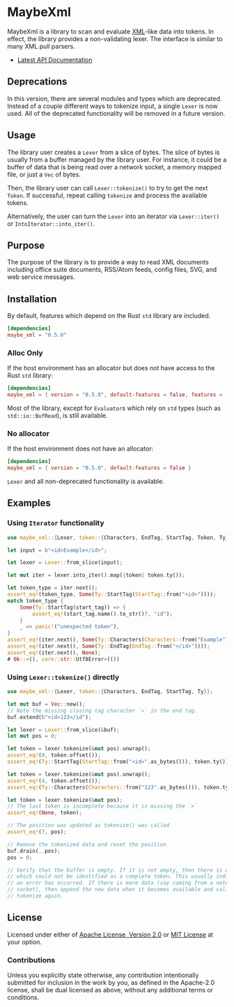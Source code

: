 # MaybeXml

MaybeXml is a library to scan and evaluate [XML][xml]-like data into tokens. In
effect, the library provides a non-validating lexer. The interface is similar to many
XML pull parsers.

* [Latest API Documentation][api_docs]

## Deprecations

In this version, there are several modules and types which are deprecated.
Instead of a couple different ways to tokenize input, a single `Lexer`
is now used. All of the deprecated functionality will be removed in a future version.

## Usage

The library user creates a `Lexer` from a slice of bytes. The slice of
bytes is usually from a buffer managed by the library user. For instance, it
could be a buffer of data that is being read over a network socket, a memory
mapped file, or just a `Vec` of bytes.

Then, the library user can call `Lexer::tokenize()` to try to get the next
`Token`. If successful, repeat calling `tokenize` and process the available
tokens.

Alternatively, the user can turn the `Lexer` into an iterator via
`Lexer::iter()` or `IntoIterator::into_iter()`.

## Purpose

The purpose of the library is to provide a way to read XML documents including
office suite documents, RSS/Atom feeds, config files, SVG, and web service messages.

## Installation

By default, features which depend on the Rust `std` library are included.

```toml
[dependencies]
maybe_xml = "0.5.0"
```

### Alloc Only

If the host environment has an allocator but does not have access to the Rust `std` library:

```toml
[dependencies]
maybe_xml = { version = "0.5.0", default-features = false, features = ["alloc"]}
```

Most of the library, except for `Evaluator`s which rely on `std` types (such as `std::io::BufRead`),
is still available.

### No allocator

If the host environment does not have an allocator:

```toml
[dependencies]
maybe_xml = { version = "0.5.0", default-features = false }
```

`Lexer` and all non-deprecated functionality is available.

## Examples

### Using `Iterator` functionality

```rust
use maybe_xml::{Lexer, token::{Characters, EndTag, StartTag, Token, Ty}};

let input = b"<id>Example</id>";

let lexer = Lexer::from_slice(input);

let mut iter = lexer.into_iter().map(|token| token.ty());

let token_type = iter.next();
assert_eq!(token_type, Some(Ty::StartTag(StartTag::from("<id>"))));
match token_type {
    Some(Ty::StartTag(start_tag)) => {
        assert_eq!(start_tag.name().to_str()?, "id");
    }
    _ => panic!("unexpected token"),
}
assert_eq!(iter.next(), Some(Ty::Characters(Characters::from("Example"))));
assert_eq!(iter.next(), Some(Ty::EndTag(EndTag::from("</id>"))));
assert_eq!(iter.next(), None);
# Ok::<(), core::str::Utf8Error>(())
```

### Using `Lexer::tokenize()` directly

```rust
use maybe_xml::{Lexer, token::{Characters, EndTag, StartTag, Ty}};

let mut buf = Vec::new();
// Note the missing closing tag character `>` in the end tag.
buf.extend(b"<id>123</id");

let lexer = Lexer::from_slice(&buf);
let mut pos = 0;

let token = lexer.tokenize(&mut pos).unwrap();
assert_eq!(0, token.offset());
assert_eq!(Ty::StartTag(StartTag::from("<id>".as_bytes())), token.ty());

let token = lexer.tokenize(&mut pos).unwrap();
assert_eq!(4, token.offset());
assert_eq!(Ty::Characters(Characters::from("123".as_bytes())), token.ty());

let token = lexer.tokenize(&mut pos);
// The last token is incomplete because it is missing the `>`
assert_eq!(None, token);

// The position was updated as tokenize() was called
assert_eq!(7, pos);

// Remove the tokenized data and reset the position
buf.drain(..pos);
pos = 0;

// Verify that the buffer is empty. If it is not empty, then there is data
// which could not be identified as a complete token. This usually indicates
// an error has occurred. If there is more data (say coming from a network
// socket), then append the new data when it becomes available and call
// tokenize again.
```

## License

Licensed under either of [Apache License, Version 2.0][LICENSE_APACHE] or [MIT
License][LICENSE_MIT] at your option.

### Contributions

Unless you explicitly state otherwise, any contribution intentionally submitted
for inclusion in the work by you, as defined in the Apache-2.0 license, shall be
dual licensed as above, without any additional terms or conditions.

[LICENSE_APACHE]: LICENSE-APACHE
[LICENSE_MIT]: LICENSE-MIT
[xml]: https://www.w3.org/TR/2006/REC-xml11-20060816/
[api_docs]: https://docs.rs/maybe_xml/